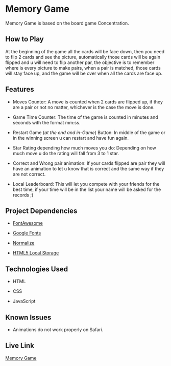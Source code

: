 # Memory Game


Memory Game is based on the board game Concentration.



## How to Play

At the beginning of the game all the cards will be face down, then you need to flip 2 cards and see the picture, automatically those cards will be again flipped and u will need to flip another par, the objective is to remember where is every picture to make pairs, when a pair is matched, those cards will stay face up, and the game will be over when all the cards are face up.



## Features

 - Moves Counter: A move is counted when 2 cards are flipped up, if they are a pair or not no matter, whichever is the case the move is done.

 - Game Time Counter: The time of the game is counted in minutes and seconds with the format mm:ss.

 - Restart Game (_at the end and in-Game_) Button: In middle of the game or in the winning screen u can restart and have fun again.

 - Star Rating depending how much moves you do: Depending on how much move u do the rating will fall from 3 to 1 star.

 - Correct and Wrong pair animation: If your cards flipped are pair they will have an animation to let u know that is correct and the same way if they are not correct.

 - Local Leaderboard: This will let you compete with your friends for the best time, if your time will be in the list your name will be asked for the records ;)


## Project Dependencies

- [FontAwesome](https://fontawesome.com/)

- [Google Fonts](https://fonts.google.com/)

- [Normalize](https://necolas.github.io/normalize.css/)

- [HTML5 Local Storage](https://developer.mozilla.org/es/docs/Web/API/Window/localStorage)

## Technologies Used

- HTML

- CSS

- JavaScript

## Known Issues

 - Animations do not work properly on Safari.

## Live Link
[Memory Game](https://rawgit.com/BkAngel201/Udacity-Course---Memory-Game-Project/master/index.html)
